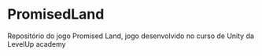 # PromisedLand
Repositório do jogo Promised Land, jogo desenvolvido no curso de Unity da LevelUp academy
